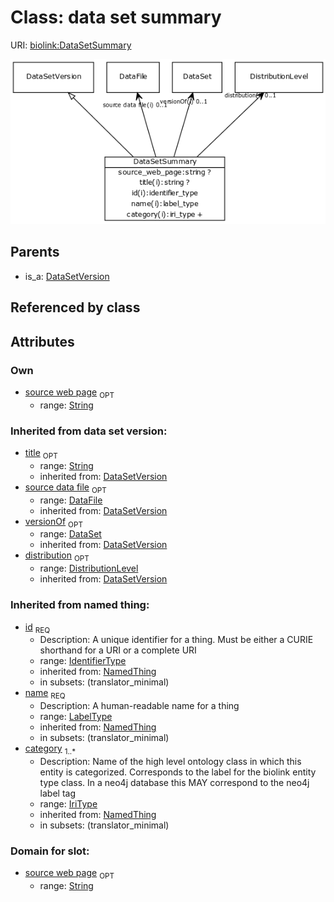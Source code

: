 
# Class: data set summary




URI: [biolink:DataSetSummary](https://w3id.org/biolink/vocab/DataSetSummary)

![img](images/DataSetSummary.png)

## Parents

 *  is_a: [DataSetVersion](DataSetVersion.md)

## Referenced by class


## Attributes


### Own

 * [source web page](source_web_page.md)  <sub>OPT</sub>
    * range: [String](String.md)

### Inherited from data set version:

 * [title](title.md)  <sub>OPT</sub>
    * range: [String](String.md)
    * inherited from: [DataSetVersion](DataSetVersion.md)
 * [source data file](source_data_file.md)  <sub>OPT</sub>
    * range: [DataFile](DataFile.md)
    * inherited from: [DataSetVersion](DataSetVersion.md)
 * [versionOf](versionOf.md)  <sub>OPT</sub>
    * range: [DataSet](DataSet.md)
    * inherited from: [DataSetVersion](DataSetVersion.md)
 * [distribution](distribution.md)  <sub>OPT</sub>
    * range: [DistributionLevel](DistributionLevel.md)
    * inherited from: [DataSetVersion](DataSetVersion.md)

### Inherited from named thing:

 * [id](id.md)  <sub>REQ</sub>
    * Description: A unique identifier for a thing. Must be either a CURIE shorthand for a URI or a complete URI
    * range: [IdentifierType](IdentifierType.md)
    * inherited from: [NamedThing](NamedThing.md)
    * in subsets: (translator_minimal)
 * [name](name.md)  <sub>REQ</sub>
    * Description: A human-readable name for a thing
    * range: [LabelType](LabelType.md)
    * inherited from: [NamedThing](NamedThing.md)
    * in subsets: (translator_minimal)
 * [category](category.md)  <sub>1..*</sub>
    * Description: Name of the high level ontology class in which this entity is categorized. Corresponds to the label for the biolink entity type class. In a neo4j database this MAY correspond to the neo4j label tag
    * range: [IriType](IriType.md)
    * inherited from: [NamedThing](NamedThing.md)
    * in subsets: (translator_minimal)

### Domain for slot:

 * [source web page](source_web_page.md)  <sub>OPT</sub>
    * range: [String](String.md)
